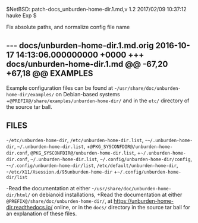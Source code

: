 $NetBSD: patch-docs_unburden-home-dir.1.md,v 1.2 2017/02/09 10:37:12 hauke Exp $

Fix absolute paths, and normalize config file name

--- docs/unburden-home-dir.1.md.orig	2016-10-17 14:13:06.000000000 +0000
+++ docs/unburden-home-dir.1.md
@@ -67,20 +67,18 @@ EXAMPLES
 --------
 
 Example configuration files can be found at
-`/usr/share/doc/unburden-home-dir/examples/` on Debian-based systems
+`@PREFIX@/share/examples/unburden-home-dir/`
 and in the `etc/` directory of the source tar ball.
 
 FILES
 -----
 
-`/etc/unburden-home-dir`, `/etc/unburden-home-dir.list`,
-`~/.unburden-home-dir`, `~/.unburden-home-dir.list`,
+`@PKG_SYSCONFDIR@/unburden-home-dir.conf`, `@PKG_SYSCONFDIR@/unburden-home-dir.list`,
+`~/.unburden-home-dir.conf`, `~/.unburden-home-dir.list`,
 `~/.config/unburden-home-dir/config`,
-`~/.config/unburden-home-dir/list`, `/etc/default/unburden-home-dir`,
-`/etc/X11/Xsession.d/95unburden-home-dir`
+`~/.config/unburden-home-dir/list`
 
-Read the documentation at either
-`/usr/share/doc/unburden-home-dir/html/` on debianoid installations,
+Read the documentation at either `@PREFIX@/share/doc/unburden-home-dir/`,
 at https://unburden-home-dir.readthedocs.io/ online, or in the `docs/`
 directory in the source tar ball for an explanation of these files.
 
